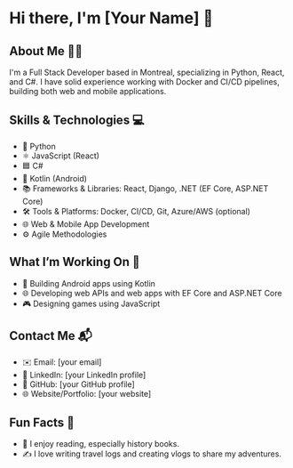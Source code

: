 # Hi there, I'm [Your Name] 👋

## About Me 🧑‍💻
I'm a Full Stack Developer based in Montreal, specializing in Python, React, and C#. I have solid experience working with Docker and CI/CD pipelines, building both web and mobile applications.

## Skills & Technologies 💻
- 🐍 Python
- ⚛️ JavaScript (React)
- 🟦 C#
- 🤖 Kotlin (Android)
- 📚 Frameworks & Libraries: React, Django, .NET (EF Core, ASP.NET Core)
- 🛠️ Tools & Platforms: Docker, CI/CD, Git, Azure/AWS (optional)
- 🌐 Web & Mobile App Development
- ⚙️ Agile Methodologies

## What I’m Working On 🚀
- 📱 Building Android apps using Kotlin
- 🌐 Developing web APIs and web apps with EF Core and ASP.NET Core
- 🎮 Designing games using JavaScript

## Contact Me 📬
- ✉️ Email: [your email]
- 🔗 LinkedIn: [your LinkedIn profile]
- 🐙 GitHub: [your GitHub profile]
- 🌐 Website/Portfolio: [your website]

## Fun Facts 🎉
- 📖 I enjoy reading, especially history books.
- ✍️ I love writing travel logs and creating vlogs to share my adventures.
